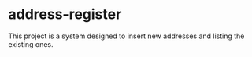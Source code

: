 # address-register
This project is a system designed to insert new addresses and listing the existing ones.
